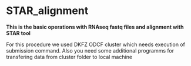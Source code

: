 # STAR_alignment
**This is the basic operations with RNAseq fastq files and alignment with STAR tool**

For this procedure we used DKFZ ODCF cluster which needs execution of submission command. 
Also you need some additional programms for transfering data from cluster folder to local machine
